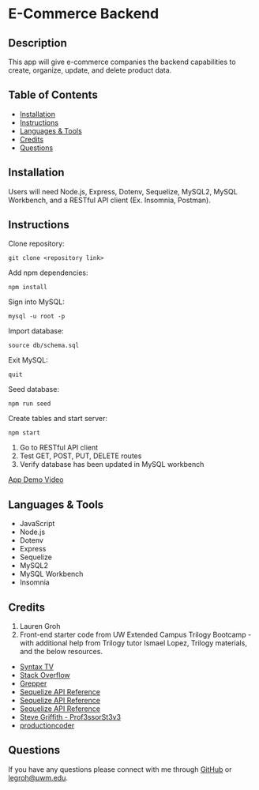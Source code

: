 # E-Commerce Backend

## Description 

This app will give e-commerce companies the backend capabilities to create, organize, update, and delete product data.

  
## Table of Contents 
* [Installation](#installation)
* [Instructions](#instructions)
* [Languages & Tools](#languages-tools)
* [Credits](#credits)
* [Questions](#questions)
  
## Installation

Users will need Node.js, Express, Dotenv, Sequelize, MySQL2, MySQL Workbench, and a RESTful API client (Ex. Insomnia, Postman).
  
## Instructions 

Clone repository:
```
git clone <repository link>
```

Add npm dependencies:
```
npm install
```
Sign into MySQL:
```
mysql -u root -p
```
Import database:
```
source db/schema.sql
```
Exit MySQL:
```
quit
```
Seed database:
```
npm run seed
```
Create tables and start server:
```
npm start
```

1. Go to RESTful API client
2. Test GET, POST, PUT, DELETE routes
3. Verify database has been updated in MySQL workbench


[App Demo Video](https://watch.screencastify.com/v/oSOLOP3PlxR8FtrwP5UU)

## Languages & Tools

* JavaScript
* Node.js
* Dotenv
* Express
* Sequelize
* MySQL2
* MySQL Workbench
* Insomnia

## Credits

1. Lauren Groh 
2. Front-end starter code from UW Extended Campus Trilogy Bootcamp - with additional help from Trilogy tutor Ismael Lopez, Trilogy materials, and the below resources.
 * [Syntax TV](https://youtu.be/43o-xXcKr_M)
 * [Stack Overflow](https://stackoverflow.com/questions/29233896/sequelize-table-without-column-id)
 * [Grepper](https://www.codegrepper.com/code-examples/javascript/numeric+validation+in+sequelize+in+node+js)
 * [Sequelize API Reference](https://sequelize.org/v5/manual/data-types.html)
 * [Sequelize API Reference](https://sequelize.org/master/manual/model-basics.html#default-values)
 * [Sequelize API Reference](https://sequelize.org/master/class/lib/associations/base.js~Association.html)
 * [Steve Griffith - Prof3ssorSt3v3](https://youtu.be/5WFyhsnU4Ik)
 * [productioncoder](https://youtu.be/5WFyhsnU4Ik)

## Questions

If you have any questions please connect with me through [GitHub](https://github.com/GrohTech) or [legroh@uwm.edu](mailto:legroh@uwm.edu).